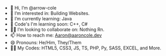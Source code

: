 - 👋 Hi, I’m @arrow-cole
- 👀 I’m interested in: Building Websites.
- 🌱 I’m currently learning: Java
- 🌱 Code's I'm learning soon: C++, C#
- 🧑‍💻 I’m looking to collaborate on: Nothing Rn.
- 📫 How to reach me: [Aaron@aaroncole.dev](https://mail.google.com/mail/u/0/?fs=1&tf=cm&source=mailto&to=Aaron@aaroncole.dev)
- 😄 Pronouns: He/Him, They/Them
- 🧑‍💻 My Codes: HTML5, CSS3, JS, TS, PHP, Py, SASS, EXCEL, and More.

<!---
arrow-cole/arrow-cole is a ✨ special ✨ repository because its `README.md` (this file) appears on your GitHub profile.
You can click the Preview link to take a look at your changes.
--->
